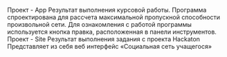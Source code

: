 Проект - App
  Результат выполнения курсовой работы. 
  Программа спроектирована для рассчета максимальной пропускной способности произвольной сети. 
  Для ознакомления с работой программы используется кнопка правка, расположенная в панели инструментов.
Проект - Site
  Результат выполнения задания с проекта Hackaton
  Представляет из себя веб интерфейс «Социальная сеть учащегося»
